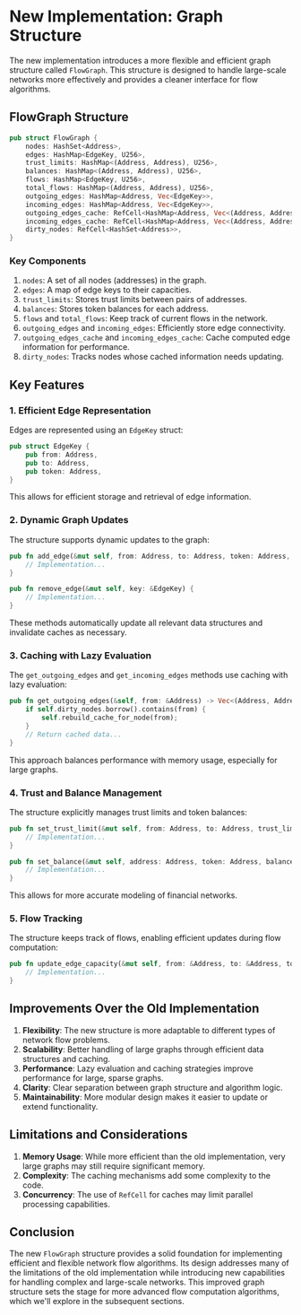 # New Implementation: Graph Structure

The new implementation introduces a more flexible and efficient graph structure called `FlowGraph`. This structure is designed to handle large-scale networks more effectively and provides a cleaner interface for flow algorithms.

## FlowGraph Structure

```rust
pub struct FlowGraph {
    nodes: HashSet<Address>,
    edges: HashMap<EdgeKey, U256>,
    trust_limits: HashMap<(Address, Address), U256>,
    balances: HashMap<(Address, Address), U256>,
    flows: HashMap<EdgeKey, U256>,
    total_flows: HashMap<(Address, Address), U256>,
    outgoing_edges: HashMap<Address, Vec<EdgeKey>>,
    incoming_edges: HashMap<Address, Vec<EdgeKey>>,
    outgoing_edges_cache: RefCell<HashMap<Address, Vec<(Address, Address, U256)>>>,
    incoming_edges_cache: RefCell<HashMap<Address, Vec<(Address, Address, U256)>>>,
    dirty_nodes: RefCell<HashSet<Address>>,
}
```

### Key Components

1. `nodes`: A set of all nodes (addresses) in the graph.
2. `edges`: A map of edge keys to their capacities.
3. `trust_limits`: Stores trust limits between pairs of addresses.
4. `balances`: Stores token balances for each address.
5. `flows` and `total_flows`: Keep track of current flows in the network.
6. `outgoing_edges` and `incoming_edges`: Efficiently store edge connectivity.
7. `outgoing_edges_cache` and `incoming_edges_cache`: Cache computed edge information for performance.
8. `dirty_nodes`: Tracks nodes whose cached information needs updating.

## Key Features

### 1. Efficient Edge Representation

Edges are represented using an `EdgeKey` struct:

```rust
pub struct EdgeKey {
    pub from: Address,
    pub to: Address,
    pub token: Address,
}
```

This allows for efficient storage and retrieval of edge information.

### 2. Dynamic Graph Updates

The structure supports dynamic updates to the graph:

```rust
pub fn add_edge(&mut self, from: Address, to: Address, token: Address, capacity: U256) {
    // Implementation...
}

pub fn remove_edge(&mut self, key: &EdgeKey) {
    // Implementation...
}
```

These methods automatically update all relevant data structures and invalidate caches as necessary.

### 3. Caching with Lazy Evaluation

The `get_outgoing_edges` and `get_incoming_edges` methods use caching with lazy evaluation:

```rust
pub fn get_outgoing_edges(&self, from: &Address) -> Vec<(Address, Address, U256)> {
    if self.dirty_nodes.borrow().contains(from) {
        self.rebuild_cache_for_node(from);
    }
    // Return cached data...
}
```

This approach balances performance with memory usage, especially for large graphs.

### 4. Trust and Balance Management

The structure explicitly manages trust limits and token balances:

```rust
pub fn set_trust_limit(&mut self, from: Address, to: Address, trust_limit: U256) {
    // Implementation...
}

pub fn set_balance(&mut self, address: Address, token: Address, balance: U256) {
    // Implementation...
}
```

This allows for more accurate modeling of financial networks.

### 5. Flow Tracking

The structure keeps track of flows, enabling efficient updates during flow computation:

```rust
pub fn update_edge_capacity(&mut self, from: &Address, to: &Address, token: &Address, flow: U256) {
    // Implementation...
}
```

## Improvements Over the Old Implementation

1. **Flexibility**: The new structure is more adaptable to different types of network flow problems.
2. **Scalability**: Better handling of large graphs through efficient data structures and caching.
3. **Performance**: Lazy evaluation and caching strategies improve performance for large, sparse graphs.
4. **Clarity**: Clear separation between graph structure and algorithm logic.
5. **Maintainability**: More modular design makes it easier to update or extend functionality.

## Limitations and Considerations

1. **Memory Usage**: While more efficient than the old implementation, very large graphs may still require significant memory.
2. **Complexity**: The caching mechanisms add some complexity to the code.
3. **Concurrency**: The use of `RefCell` for caches may limit parallel processing capabilities.

## Conclusion

The new `FlowGraph` structure provides a solid foundation for implementing efficient and flexible network flow algorithms. Its design addresses many of the limitations of the old implementation while introducing new capabilities for handling complex and large-scale networks. This improved graph structure sets the stage for more advanced flow computation algorithms, which we'll explore in the subsequent sections.